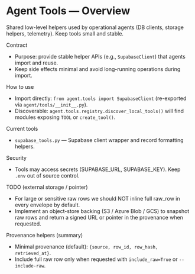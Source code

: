 # Agent Tools — Overview

Shared low-level helpers used by operational agents (DB clients, storage helpers, telemetry). Keep tools small and stable.

Contract
- Purpose: provide stable helper APIs (e.g., `SupabaseClient`) that agents import and reuse.
- Keep side effects minimal and avoid long-running operations during import.

How to use
- Import directly: `from agent.tools import SupabaseClient` (re-exported via `agent/tools/__init__.py`).
- Discoverable: `agent.tools.registry.discover_local_tools()` will find modules exposing `TOOL` or `create_tool()`.

Current tools
- `supabase_tools.py` — Supabase client wrapper and record formatting helpers.

Security
- Tools may access secrets (SUPABASE_URL, SUPABASE_KEY). Keep `.env` out of source control.

TODO (external storage / pointer)
- For large or sensitive raw rows we should NOT inline full raw_row in every envelope by default.
- Implement an object-store backing (S3 / Azure Blob / GCS) to snapshot raw rows and return a signed URL or pointer in the provenance when requested.

Provenance helpers (summary)
- Minimal provenance (default): `{source, row_id, row_hash, retrieved_at}`.
- Include full raw row only when requested with `include_raw=True` or `--include-raw`.

